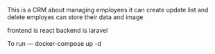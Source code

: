 This is a CRM about managing employees
it can create update list and delete employes
can store their data and image

frontend is react
backend is laravel

To run — docker-compose up -d
